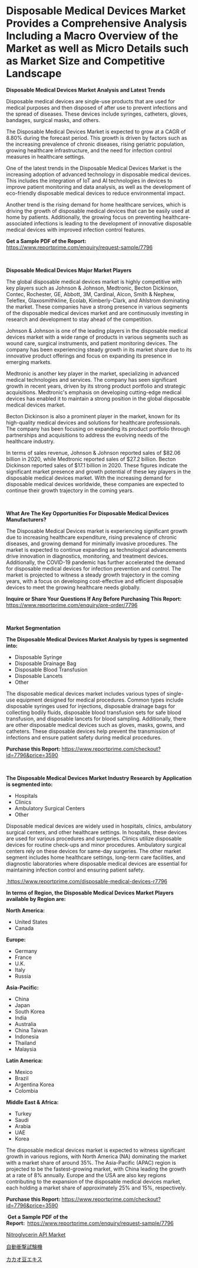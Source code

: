 <p><h1>Disposable Medical Devices Market Provides a Comprehensive Analysis Including a Macro Overview of the Market as well as Micro Details such as Market Size and Competitive Landscape</h1></p><p><strong>Disposable Medical Devices Market Analysis and Latest Trends</strong></p>
<p><p>Disposable medical devices are single-use products that are used for medical purposes and then disposed of after use to prevent infections and the spread of diseases. These devices include syringes, catheters, gloves, bandages, surgical masks, and others. </p><p>The Disposable Medical Devices Market is expected to grow at a CAGR of 8.80% during the forecast period. This growth is driven by factors such as the increasing prevalence of chronic diseases, rising geriatric population, growing healthcare infrastructure, and the need for infection control measures in healthcare settings.</p><p>One of the latest trends in the Disposable Medical Devices Market is the increasing adoption of advanced technology in disposable medical devices. This includes the integration of IoT and AI technologies in devices to improve patient monitoring and data analysis, as well as the development of eco-friendly disposable medical devices to reduce environmental impact.</p><p>Another trend is the rising demand for home healthcare services, which is driving the growth of disposable medical devices that can be easily used at home by patients. Additionally, the growing focus on preventing healthcare-associated infections is leading to the development of innovative disposable medical devices with improved infection control features.</p></p>
<p><strong>Get a Sample PDF of the Report:&nbsp;</strong> <a href="https://www.reportprime.com/enquiry/request-sample/7796">https://www.reportprime.com/enquiry/request-sample/7796</a></p>
<p>&nbsp;</p>
<p><strong>Disposable Medical Devices Major Market Players</strong></p>
<p><p>The global disposable medical devices market is highly competitive with key players such as Johnson & Johnson, Medtronic, Becton Dickinson, Contec, Rochester, GE, Abbott, 3M, Cardinal, Alcon, Smith & Nephew, Teleflex, Glaxosmithkline, Ecolab, Kimberly-Clark, and Ahlstrom dominating the market. These companies have a strong presence in various segments of the disposable medical devices market and are continuously investing in research and development to stay ahead of the competition.</p><p>Johnson & Johnson is one of the leading players in the disposable medical devices market with a wide range of products in various segments such as wound care, surgical instruments, and patient monitoring devices. The company has been experiencing steady growth in its market share due to its innovative product offerings and focus on expanding its presence in emerging markets.</p><p>Medtronic is another key player in the market, specializing in advanced medical technologies and services. The company has seen significant growth in recent years, driven by its strong product portfolio and strategic acquisitions. Medtronic's emphasis on developing cutting-edge medical devices has enabled it to maintain a strong position in the global disposable medical devices market.</p><p>Becton Dickinson is also a prominent player in the market, known for its high-quality medical devices and solutions for healthcare professionals. The company has been focusing on expanding its product portfolio through partnerships and acquisitions to address the evolving needs of the healthcare industry.</p><p>In terms of sales revenue, Johnson & Johnson reported sales of $82.06 billion in 2020, while Medtronic reported sales of $27.2 billion. Becton Dickinson reported sales of $17.1 billion in 2020. These figures indicate the significant market presence and growth potential of these key players in the disposable medical devices market. With the increasing demand for disposable medical devices worldwide, these companies are expected to continue their growth trajectory in the coming years.</p></p>
<p>&nbsp;</p>
<p><strong>What Are The Key Opportunities For Disposable Medical Devices Manufacturers?</strong></p>
<p><p>The Disposable Medical Devices market is experiencing significant growth due to increasing healthcare expenditure, rising prevalence of chronic diseases, and growing demand for minimally invasive procedures. The market is expected to continue expanding as technological advancements drive innovation in diagnostics, monitoring, and treatment devices. Additionally, the COVID-19 pandemic has further accelerated the demand for disposable medical devices for infection prevention and control. The market is projected to witness a steady growth trajectory in the coming years, with a focus on developing cost-effective and efficient disposable devices to meet the growing healthcare needs globally.</p></p>
<p><strong>Inquire or Share Your Questions If Any Before Purchasing This Report:</strong> <a href="https://www.reportprime.com/enquiry/pre-order/7796">https://www.reportprime.com/enquiry/pre-order/7796</a></p>
<p>&nbsp;</p>
<p><strong>Market Segmentation</strong></p>
<p><strong>The Disposable Medical Devices Market Analysis by types is segmented into:</strong></p>
<p><ul><li>Disposable Syringe</li><li>Disposable Drainage Bag</li><li>Disposable Blood Transfusion</li><li>Disposable Lancets</li><li>Other</li></ul></p>
<p><p>The disposable medical devices market includes various types of single-use equipment designed for medical procedures. Common types include disposable syringes used for injections, disposable drainage bags for collecting bodily fluids, disposable blood transfusion sets for safe blood transfusion, and disposable lancets for blood sampling. Additionally, there are other disposable medical devices such as gloves, masks, gowns, and catheters. These disposable devices help prevent the transmission of infections and ensure patient safety during medical procedures.</p></p>
<p><strong>Purchase this Report:&nbsp;</strong><a href="https://www.reportprime.com/checkout?id=7796&price=3590">https://www.reportprime.com/checkout?id=7796&price=3590</a></p>
<p>&nbsp;</p>
<p><strong>The Disposable Medical Devices Market Industry Research by Application is segmented into:</strong></p>
<p><ul><li>Hospitals</li><li>Clinics</li><li>Ambulatory Surgical Centers</li><li>Other</li></ul></p>
<p><p>Disposable medical devices are widely used in hospitals, clinics, ambulatory surgical centers, and other healthcare settings. In hospitals, these devices are used for various procedures and surgeries. Clinics utilize disposable devices for routine check-ups and minor procedures. Ambulatory surgical centers rely on these devices for same-day surgeries. The other market segment includes home healthcare settings, long-term care facilities, and diagnostic laboratories where disposable medical devices are essential for maintaining infection control and ensuring patient safety.</p></p>
<p><a href="https://www.reportprime.com/disposable-medical-devices-r7796">&nbsp;https://www.reportprime.com/disposable-medical-devices-r7796</a></p>
<p><strong>In terms of Region, the Disposable Medical Devices Market Players available by Region are:</strong></p>
<p>
    <p> <strong> North America: </strong>
        <ul>
            <li>United States</li>
            <li>Canada</li>
        </ul>
        </p> 
    <p> <strong> Europe: </strong>
        <ul>
            <li>Germany</li>
            <li>France</li>
            <li>U.K.</li>
            <li>Italy</li>
            <li>Russia</li>
        </ul>
        </p> 
    <p> <strong> Asia-Pacific: </strong>
        <ul>
            <li>China</li>
            <li>Japan</li>
            <li>South Korea</li>
            <li>India</li>
            <li>Australia</li>
            <li>China Taiwan</li>
            <li>Indonesia</li>
            <li>Thailand</li>
            <li>Malaysia</li>
        </ul>
        </p> 
    <p> <strong> Latin America: </strong>
        <ul>
            <li>Mexico</li>
            <li>Brazil</li>
            <li>Argentina Korea</li>
            <li>Colombia</li>
        </ul>
        </p> 
    <p> <strong> Middle East & Africa: </strong>
        <ul>
            <li>Turkey</li>
            <li>Saudi</li>
            <li>Arabia</li>
            <li>UAE</li>
            <li>Korea</li>
        </ul>
    </p>
    </p>
<p><p>The disposable medical devices market is expected to witness significant growth in various regions, with North America (NA) dominating the market with a market share of around 35%. The Asia-Pacific (APAC) region is projected to be the fastest-growing market, with China leading the growth at a rate of 8% annually. Europe and the USA are also key regions contributing to the expansion of the disposable medical devices market, each holding a market share of approximately 25% and 15%, respectively.</p></p>
<p><strong>Purchase this Report: </strong><a href="https://www.reportprime.com/checkout?id=7796&price=3590">https://www.reportprime.com/checkout?id=7796&price=3590</a></p>
<p>&nbsp;<strong>Get a Sample PDF of the Report:&nbsp;&nbsp;</strong><a href="https://www.reportprime.com/enquiry/request-sample/7796">https://www.reportprime.com/enquiry/request-sample/7796</a></p>
<p><strong></strong></p>
<p><p><a href="https://butternut-bug-553.notion.site/Nitroglycerin-API-Market-Report-Reveals-the-Latest-Trends-And-Growth-Opportunities-of-this-Market-4638ae7eb1b4472a9b50141397b5a1ec">Nitroglycerin API Market</a></p><p><a href="https://medium.com/@levihamilton5801940/%E8%87%AA%E5%8B%95%E8%A1%9D%E6%92%83%E8%A9%A6%E9%A8%93%E6%A9%9F%E5%B8%82%E5%A0%B4%E8%A6%8F%E6%A8%A1-cagr-%E5%82%BE%E5%90%91-2024%E5%B9%B4-2030%E5%B9%B4-28ef01ddd690">自動衝撃試験機</a></p><p><a href="https://medium.com/@aaronanfotrrd897367/%E3%82%B3%E3%82%B3%E3%82%A2%E8%B1%86%E3%82%A8%E3%82%AD%E3%82%B9%E5%B8%82%E5%A0%B4%E3%81%AE%E3%82%A4%E3%83%B3%E3%82%B5%E3%82%A4%E3%83%88-%E5%B8%82%E5%A0%B4%E3%83%88%E3%83%AC%E3%83%B3%E3%83%89-%E6%88%90%E9%95%B7-2024%E5%B9%B4%E3%81%8B%E3%82%892031%E5%B9%B4%E3%81%BE%E3%81%A7%E3%81%AE%E4%BA%88%E6%B8%AC-eba8296910ec">カカオ豆エキス</a></p></p>